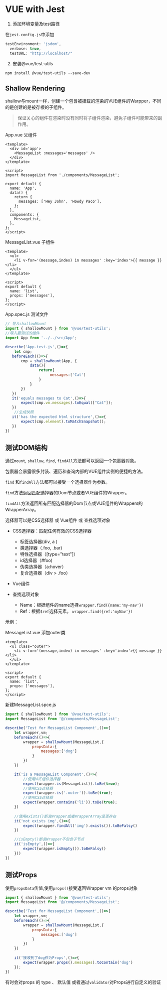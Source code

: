 # VUE with Jest

1. 添加环境变量及test路径

在`jest.config.js`中添加

```js
testEnvironment: 'jsdom',
  verbose: true,
  testURL: "http://localhost/"
```

2. 安装@vue/test-utils

`npm install @vue/test-utils --save-dev`

## Shallow Rendering

shallow与mount一样，创建一个包含被挂载的渲染的VUE组件的Warpper，不同的是创建的是被存根的子组件。

> 保证关心的组件在渲染时没有同时将子组件渲染，避免子组件可能带来的副作用。

App.vue  父组件

```vue
<template>
  <div id='app'>
    <MessageList :messages='messages' />
  </div>
</template>

<script>
import MessageList from './components/MessageList';

export default {
  name: 'App',
  data() {
    return {
      messages: ['Hey John', 'Howdy Paco'],
    };
  },
  components: {
    MessageList,
  },
};
</script>
```

MessageList.vue  子组件

```vue
<template>
  <ul>
    <li v-for='(message,index) in messages' :key='index'>{{ message }}</li>
  </ul>
</template>

<script>
export default {
  name: 'list',
  props: ['messages'],
};
</script>
```

App.spec.js   测试文件

```js
// 导入shallowMount
import { shallowMount } from '@vue/test-utils';
//导入要测试的组件
import App from '../../src/App';

describe('App.test.js',()=>{
    let cmp;
   beforeEach(()=>{
       cmp = shallowMount(App, {
           data(){
               return{
                    messages:['Cat']
               }
           }
       })
   })
   it('equals messages to Cat',()=>{
       expect(cmp.vm.messages).toEqual(["Cat"]);
   })
    //生成快照
   it('has the expected html structure',()=>{
       expect(cmp.element).toMatchSnapshot();
   })
})
```

## 测试DOM结构

通过`mount`, `shallow`,  `find`,  `findAll`方法都可以返回一个包裹器对象。

包裹器会暴露很多封装、遍历和查询内部的VUE组件实例的便捷的方法。

`find` 和`findAll`方法都可以接受一个选择器作为参数。

`find`方法返回匹配选择器的Dom节点或者VUE组件的Wrapper。

`findAll`方法返回所有匹配选择器的Dom节点或VUE组件的Wrappers的WrapperArray。

选择器可以是CSS选择器  或  Vue组件   或 查找选项对象

* CSS选择器：匹配任何有效的CSS选择器
  * 标签选择器(div, a )
  * 类选择器（.foo, .bar)
  * 特性选择器（[type="text"]）
  * id选择器（#foo)
  * 伪类选择器（a:hover）
  * 复合选择器（div > .foo）

* Vue组件
* 查找选项对象
  * Name：根据组件的name选择`wrapper.find({name:'my-nav'})`
  * Ref：根据`$ref`选择元素。 `wrapper.find({ref:'myNav'})`

示例：

MessageList.vue 添加outer类

```vue
<template>
  <ul class="outer">
    <li v-for='(message,index) in messages' :key='index'>{{ message }}</li>
  </ul>
</template>

<script>
export default {
  name: 'list',
  props: ['messages'],
};
</script>
```

新建MessageList.spce.js

```js
import { shallowMount } from '@vue/test-utils';
import MessageList from '@/components/MessageList';

describe('Test for MessageList Component',()=>{
    let wrapper,vm;
    beforeEach(()=>{
        wrapper = shallowMount(MessageList,{
            propsData:{
                messages:['dog']
            }
        })
    })

    it('is a MessageList Component',()=>{
        //使用VUE组件选择器
        expect(wrapper.is(MessageList)).toBe(true);
        //使用CSS选择器
        expect(wrapper.is('.outer')).toBe(true);
        //使用CSS选择器
        expect(wrapper.contains('li')).toBe(true);
    })
    
    //使用exists()断言Wrapper或者WrapperArray是否存在
    it('not exists img',()=>{
        expect(wrapper.findAll('img').exists()).toBeFalsy()
    })

    //isEmpty()断言Wrapper不包含子节点
    it('isEmpty',()=>{
        expect(wrapper.isEmpty()).toBeFalsy()
    }))
})
```

## 测试Props

使用`propsData`传值,使用`props()`接受返回Wrapper vm 的props对象

```js
import { shallowMount } from '@vue/test-utils';
import MessageList from '@/components/MessageList';

describe('Test for MessageList Component',()=>{
    let wrapper,vm;
    beforeEach(()=>{
        wrapper = shallowMount(MessageList,{
            propsData:{
                messages:['dog']
            }
        })
    })
    
	it('接收到了dog作为Props',()=>{
        expect(wrapper.props().messages).toContain('dog')
    });
})
```

有时会对props 的 type 、 默认值 或者通过`validator`对Props进行自定义的验证

